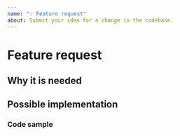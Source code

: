 ```yaml
---
name: "💡 Feature request"
about: Submit your idea for a change in the codebase.
---
```


# Feature request

<!--
This issue should serve for you to present or pitch an idea to the maintainers - but remember that it may be better to just submit a PR that will add the feature, if you believe it may be benefitial to others, too 🤗
-->

## Why it is needed

<!--
Please tell us a bit more of why you want this feature to be added, what's its origin.
-->

## Possible implementation

<!--
It really helps if you could describe from a technical POV how this new feature would work, which code it rely on, etc.
-->

### Code sample

<!--
Please show how the new code could work, if doable.
-->
